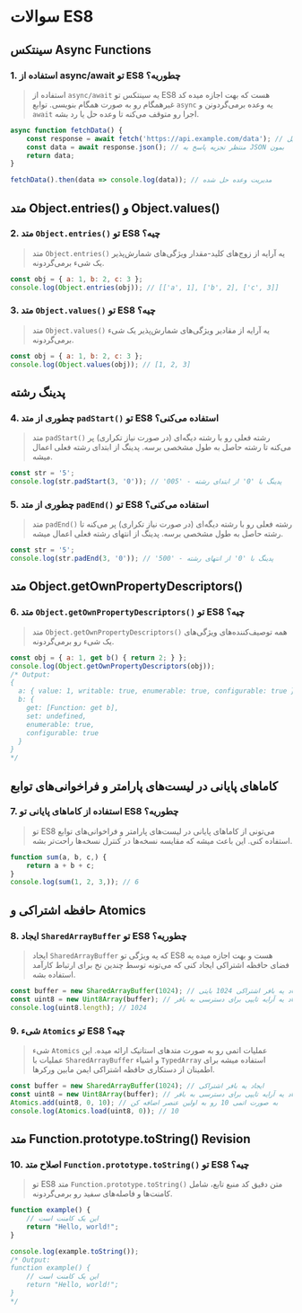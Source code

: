 # سوالات ES8

## سینتکس Async Functions

### 1. استفاده از async/await تو ES8 چطوریه؟
> استفاده از `async/await` یه سینتکس تو ES8 هست که بهت اجازه میده کد غیرهمگام رو به صورت همگام بنویسی. توابع `async` یه وعده برمی‌گردونن و `await` اجرا رو متوقف می‌کنه تا وعده حل یا رد بشه.
```javascript
async function fetchData() {
    const response = await fetch('https://api.example.com/data'); // منتظر تکمیل fetch بمون
    const data = await response.json(); // منتظر تجزیه پاسخ به JSON بمون
    return data;
}

fetchData().then(data => console.log(data)); // مدیریت وعده حل شده
```

## متد Object.entries() و Object.values()

### 2. متد `Object.entries()` تو ES8 چیه؟
> متد `Object.entries()` یه آرایه از زوج‌های کلید-مقدار ویژگی‌های شمارش‌پذیر یک شیء برمی‌گردونه.
```javascript
const obj = { a: 1, b: 2, c: 3 };
console.log(Object.entries(obj)); // [['a', 1], ['b', 2], ['c', 3]]
```

### 3. متد `Object.values()` تو ES8 چیه؟
> متد `Object.values()` یه آرایه از مقادیر ویژگی‌های شمارش‌پذیر یک شیء برمی‌گردونه.
```javascript
const obj = { a: 1, b: 2, c: 3 };
console.log(Object.values(obj)); // [1, 2, 3]
```

## پدینگ رشته

### 4. چطوری از متد `padStart()` تو ES8 استفاده می‌کنی؟
> متد `padStart()` رشته فعلی رو با رشته دیگه‌ای (در صورت نیاز تکراری) پر می‌کنه تا رشته حاصل به طول مشخصی برسه. پدینگ از ابتدای رشته فعلی اعمال میشه.
```javascript
const str = '5';
console.log(str.padStart(3, '0')); // '005' - پدینگ با '0' از ابتدای رشته
```

### 5. چطوری از متد `padEnd()` تو ES8 استفاده می‌کنی؟
> متد `padEnd()` رشته فعلی رو با رشته دیگه‌ای (در صورت نیاز تکراری) پر می‌کنه تا رشته حاصل به طول مشخصی برسه. پدینگ از انتهای رشته فعلی اعمال میشه.
```javascript
const str = '5';
console.log(str.padEnd(3, '0')); // '500' - پدینگ با '0' از انتهای رشته
```

## متد Object.getOwnPropertyDescriptors()

### 6. متد `Object.getOwnPropertyDescriptors()` تو ES8 چیه؟
> متد `Object.getOwnPropertyDescriptors()` همه توصیف‌کننده‌های ویژگی‌های یک شیء رو برمی‌گردونه.
```javascript
const obj = { a: 1, get b() { return 2; } };
console.log(Object.getOwnPropertyDescriptors(obj));
/* Output:
{
  a: { value: 1, writable: true, enumerable: true, configurable: true },
  b: {
    get: [Function: get b],
    set: undefined,
    enumerable: true,
    configurable: true
  }
}
*/
```

## کاماهای پایانی در لیست‌های پارامتر و فراخوانی‌های توابع

### 7. استفاده از کاماهای پایانی تو ES8 چطوریه؟
> تو ES8 می‌تونی از کاماهای پایانی در لیست‌های پارامتر و فراخوانی‌های توابع استفاده کنی. این باعث میشه که مقایسه نسخه‌ها در کنترل نسخه‌ها راحت‌تر بشه.
```javascript
function sum(a, b, c,) {
    return a + b + c;
}
console.log(sum(1, 2, 3,)); // 6
```

## حافظه اشتراکی و Atomics

### 8. ایجاد `SharedArrayBuffer` تو ES8 چطوریه؟
> ایجاد `SharedArrayBuffer` که یه ویژگی تو ES8 هست و بهت اجازه میده یه فضای حافظه اشتراکی ایجاد کنی که می‌تونه توسط چندین نخ برای ارتباط کارآمد استفاده بشه.
```javascript
const buffer = new SharedArrayBuffer(1024); // ایجاد یه بافر اشتراکی 1024 بایتی
const uint8 = new Uint8Array(buffer); // ایجاد یه آرایه تایپی برای دسترسی به بافر
console.log(uint8.length); // 1024
```

### 9. شیء `Atomics` تو ES8 چیه؟
> شیء `Atomics` عملیات اتمی رو به صورت متدهای استاتیک ارائه میده. این عملیات با `SharedArrayBuffer` و اشیاء `TypedArray` استفاده میشه برای اطمینان از دستکاری حافظه اشتراکی ایمن مابین ورکرها.
```javascript
const buffer = new SharedArrayBuffer(1024); // ایجاد یه بافر اشتراکی
const uint8 = new Uint8Array(buffer); // ایجاد یه آرایه تایپی برای دسترسی به بافر
Atomics.add(uint8, 0, 10); // به صورت اتمی 10 رو به اولین عنصر اضافه کن
console.log(Atomics.load(uint8, 0)); // 10
```

## متد Function.prototype.toString() Revision

### 10. اصلاح متد `Function.prototype.toString()` تو ES8 چیه؟
> تو ES8 متد `Function.prototype.toString()` متن دقیق کد منبع تابع، شامل کامنت‌ها و فاصله‌های سفید رو برمی‌گردونه.
```javascript
function example() {
    // این یک کامنت است
    return "Hello, world!";
}

console.log(example.toString());
/* Output:
function example() {
    // این یک کامنت است
    return "Hello, world!";
}
*/
```
